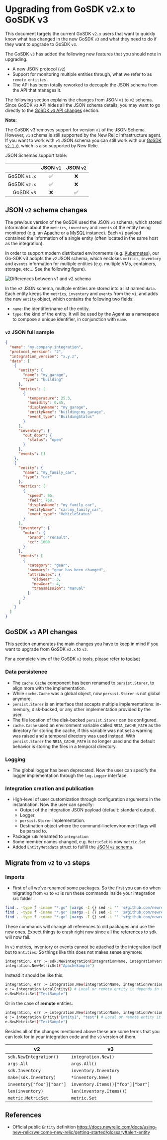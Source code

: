 # Upgrading from GoSDK v2.x to GoSDK v3

This document targets the current GoSDK `v2.x` users that want to quickly know what has changed in the new GoSDK `v3` and
what they need to do if they want to upgrade to GoSDK `v3`.

The GoSDK `v3` has added the following new features that you should note in upgrading.
* A new JSON protocol (`v2`)
* Support for monitoring multiple entities through, what we refer to as `remote entities`
* The API has been totally reworked to decouple the JSON schema from the API that manages it.

The following section explains the changes from JSON `v1` to `v2` schema. Since GoSDK `v3` API hides
all the JSON schema details, you may want to go directly to the
[GoSDK `v3` API changes](#gosdk-v3-api-changes) section.

**Note:**

The GoSDK v3 removes support for version `v1` of the JSON Schema. However, `v1` schema is still supported by the New Relic
Infrastructure agent. If you want to work with `v1` JSON schema you can still work with our [GoSDK `v2.1.0`](`https://github.com/newrelic/infra-integrations-sdk/tree/v2.1.0`), which is also supported by New Relic.

JSON Schemas support table:

||JSON `v1`|JSON `v2`|
|--:|:-:|:-:|
|GoSDK `v1.x`|✅|❌|
|GoSDK `v2.x`|✅|❌|
|GoSDK `v3`|❌|✅|

## JSON `v2` schema changes

The previous version of the GoSDK used the JSON `v1` schema, which stored information about the
`metrics`, `inventory` and `events` of the entity being monitored (e.g. an
[Apache](https://github.com/newrelic/infra-integrations/tree/master/integrations/apache)
or a [MySQL](https://github.com/newrelic/infra-integrations/tree/master/integrations/mysql) instance).
Each `v1` payload contained the information of a single entity (often located in the same host as the
integration).

In order to support modern distributed environments (e.g. [Kubernetes](https://kubernetes.io/)), our
Go-SDK v3 adopts the `v2` JSON schema, which encloses `metrics`, `inventory` and `events` information for
multiple entities (e.g. multiple VMs, containers, storage, etc... See the following figure). 

![Differences between v1 and v2 schema](images/v1vsv2.png)

In the `v2` JSON schema, multiple entities are stored into a list named `data`. Each entity keeps the
`metrics`, `inventory` and `events` from the `v1`, and adds the new `entity` object, which contains the
following two fields:

* `name`: the identifier/name of the entity.
* `type`: the kind of the entity. It will be used by the Agent as a namespace to compose a unique
identifier, in conjunction with `name`.

<!--
HIDDEN, since this probably will be set by the agent.

The `v2` JSON schema also adds the following fields for each entry in the `metrics` list:
* `entityName`: which should match the concatenation of values from `entity.type:entity.name`.
* `displayName`: expected display name in the New Relic User Interface.
-->

### `v2` JSON full sample
      
```json
{
  "name": "my.company.integration",
  "protocol_version": "2",
  "integration_version": "x.y.z",  
  "data": [
    {
      "entity": {
        "name": "my_garage",
        "type": "building"
      },
      "metrics": [
        {
          "temperature": 25.3,
          "humidity": 0.45,
          "displayName": "my_garage",
          "entityName": "building:my_garage",
          "event_type": "BuildingStatus"
        }
      ],
      "inventory": {
        "out_door": {
          "status": "open"
        }
      },
      "events": []
    },
    {
      "entity": {
        "name": "my_family_car",
        "type": "car"
      },
      "metrics": [
        {
          "speed": 95,
          "fuel": 768,
          "displayName": "my_family_car",
          "entityName": "car:my_family_car",
          "event_type": "VehicleStatus"
        }
      ],
      "inventory": {
        "motor": {
          "brand": "renault",
          "cc": 1800
        }
      },
      "events": [
        {
          "category": "gear",
          "summary": "gear has been changed",
          "attributes": {
            "oldGear": 3,
            "newGear": 4,
            "transmission": "manual"
          }
        }
      ]
    }
  ]
}
```


## GoSDK `v3` API changes

This section enumerates the main changes you have to keep in mind if you want to upgrade from GoSDK `v2.x` to `v3`.

For a complete view of the GoSDK `v3` tools, please refer to [toolset](/docs/toolset)

### Data persistence

* The `cache.Cache` component has been renamed to `persist.Storer`, to align more with the implementation.
* While `cache.Cache` was a global object, now `persist.Storer` is not global anymore.
* `persist.Storer` is an interface that accepts multiple implementations: in-memory, disk-backed, or any other
  implementation provided by the user.
* The file location of the disk-backed `persist.Storer` can be configured.
* `cache.Cache` used an environment variable called `NRIA_CACHE_PATH` as the 
  directory for storing the cache, if this variable was not set a warning 
  was raised and a temporal directory was used instead. With `persist.Storer`
  the `NRIA_CACHE_PATH` is no longer used and the default behavior is storing
  the files in a temporal directory.

### Logging

* The global logger has been deprecated. Now the user can specify the logger implementation through the `log.Logger` interface.

### Integration creation and publication

* High-level of user customization through configuration arguments in the instantiation. Now the user
  can specify:
  - Output of the integration JSON payload (default: standard output).
  - Logger.
  - `persist.Storer` implementation.
  - Destination object where the command-line/environment flags will be parsed to.
* Package `sdk` renamed to `integration`
* Some member names changed, e.g. `MetricSet` is now `metric.Set`
* Added `EntityMetadata` struct to fulfill the [JSON `v2` schema](#json-v2-schema-changes).

## Migrate from `v2` to `v3` steps
### Imports
* First of all we've renamed some packages. So the first you can do when migrating from `v2` to `v3` is run these commands inside your 
integration src folder :

```bash
find . -type f -iname "*.go" |xargs -I {} sed -i '' 's#github.com/newrelic/infra-integrations-sdk/sdk#github.com/newrelic/infra-integrations-sdk/integration#' {}
find . -type f -iname "*.go" |xargs -I {} sed -i '' 's#github.com/newrelic/infra-integrations-sdk/cache#github.com/newrelic/infra-integrations-sdk/persist#' {}
find . -type f -iname "*.go" |xargs -I {} sed -i '' 's#github.com/newrelic/infra-integrations-sdk/metric#github.com/newrelic/infra-integrations-sdk/data/metric#' {}
``` 

These commands will change all references to old packages and use the new ones.
Expect things to crash right now since all the references to sdk will now fail.

In `v3` metrics, inventory or events cannot be attached to the integration itself but to `Entities`. So things like this 
does not makes sense anymore:
```bash
integration, err := sdk.NewIntegration(integrationName, integrationVersion, &args)
integration.NewMetricSet("ApacheSample")
``` 

Instead it should be like this:
 
 ```bash
 integration, err := integration.New(integrationName, integrationVersion, integration.Args(&args))
 e := integration.LocalEntity() # Local or remote entity it depends in the use case
 e.NewMetricSet("TestSample")
 ```

Or in the case of **remote** entities:
 ```bash
 integration, err := integration.New(integrationName, integrationVersion)
 e := integration.Entity("Entity1", "test") # Local or remote entity it depends in the use case
 e.NewMetricSet("TestSample")
 ```

Besides all of the changes mentioned above these are some terms that you can look for in your integration code and the `v3`
 version of them.


| v2                        | v3                                |
| ------------------------- | --------------------------------- |
| `sdk.NewIntegration()`    | `integration.New()`               |
| `args.All`                | `args.All()`                      |
| `sdk.Inventory`           | `inventory.Inventory`             |
| `make(sdk.Inventory)`     | `*inventory.New()`                |
| `inventory["foo"]["bar"]` | `inventory.Items()["foo"]["bar"]` |
| `len(inventory)`          | `len(inventory.Items())`          |
| `metric.MetricSet`        | `metric.Set`                      |


## References

* Official public `Entity` definition https://docs.newrelic.com/docs/using-new-relic/welcome-new-relic/getting-started/glossary#alert-entity
